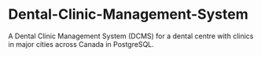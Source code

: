 # Dental-Clinic-Management-System
A Dental Clinic Management System (DCMS) for a dental centre with clinics in major cities across Canada in PostgreSQL.
